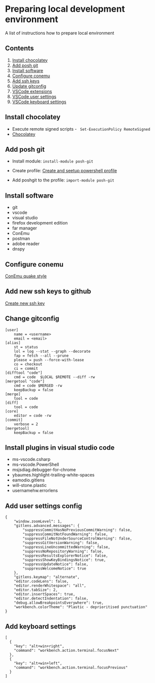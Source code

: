 # Preparing local development environment
A list of instructions how to prepare local environment

## Contents

1. [Install chocolatey](#i-choco-install)
1. [Add posh git](#i-poshgit)
1. [Install software](#i-software)
1. [Configure conemu](#i-conemu)
1. [Add ssh keys](#i-ssh)
1. [Update gitconfig](#i-gitconfig)
1. [VSCode extensions](#i-vscode-extensions)
1. [VSCode user settings](#i-vscode-settings)
1. [VSCode keyboard settings](#i-vscode-keyboard)

## <a name="i-choco-install"></a>Install chocolatey

* Execute remote signed scripts -  ``` Set-ExecutionPolicy RemoteSigned```
* [Chocolatey](https://chocolatey.org/ "https://chocolatey.org/")

## <a name="i-poshgit"></a>Add posh git

* Install module:
    ```install-module posh-git```

* Create profile:
    [Create and seetup powershell profile](https://www.howtogeek.com/50236/customizing-your-powershell-profile/ "howtogeek.com")

* Add poshgit to the profile:
    ```import-module posh-git```

## <a name="i-software"></a>Install software

* git
* vscode
* visual studio
* firefox development edition
* far manager
* ConEmu
* postman
* adobe reader
* dnspy

## <a name="i-conemu"></a>Configure conemu

[ConEmu quake style](https://conemu.github.io/en/SettingsQuake.html "Settings: Quake style")

## <a name="i-ssh"></a>Add new ssh keys to github

[Create new ssh key](https://help.github.com/articles/generating-a-new-ssh-key-and-adding-it-to-the-ssh-agent/ "Generating a new SSH key and adding it to the ssh-agent")

## <a name="i-gitconfig"></a>Change gitconfig

```
[user]
    name = <username>
    email = <email>
[alias]
    st = status
    lol = log --stat --graph --decorate
    fap = fetch --all --prune
    please = push --force-with-lease
    co = checkout
    ci = commit
[difftool "code"]
    cmd = code  $LOCAL $REMOTE --diff -rw
[mergetool "code"]
    cmd = code $MERGED -rw
    keepBackup = false
[merge]
    tool = code
[diff]
    tool = code
[core]
    editor = code -rw
[commit]
    verbose = 2
[mergetool]
    keepBackup = false
```

## <a name="i-vscode-extensions"></a>Install plugins in visual studio code

* ms-vscode.csharp
* ms-vscode.PowerShell
* msjsdiag.debugger-for-chrome
* ybaumes.highlight-trailing-white-spaces
* eamodio.gitlens
* will-stone.plastic
* usernamehw.errorlens

## <a name="i-vscode-settings"></a>Add user settings config

```
{
    "window.zoomLevel": 1,
    "gitlens.advanced.messages": {
        "suppressCommitHasNoPreviousCommitWarning": false,
        "suppressCommitNotFoundWarning": false,
        "suppressFileNotUnderSourceControlWarning": false,
        "suppressGitVersionWarning": false,
        "suppressLineUncommittedWarning": false,
        "suppressNoRepositoryWarning": false,
        "suppressResultsExplorerNotice": false,
        "suppressShowKeyBindingsNotice": true,
        "suppressUpdateNotice": false,
        "suppressWelcomeNotice": true
    },
    "gitlens.keymap": "alternate",
    "editor.codeLens": false,
    "editor.renderWhitespace": "all",
    "editor.tabSize": 2,
    "editor.insertSpaces": true,
    "editor.detectIndentation": false,
    "debug.allowBreakpointsEverywhere": true,
    "workbench.colorTheme": "Plastic - deprioritised punctuation"
}

```

## <a name="i-vscode-keyboard"></a>Add keyboard settings
```
[
  {
    "key": "alt+win+right",
    "command": "workbench.action.terminal.focusNext"
  },
  {
    "key": "alt+win+left",
    "command": "workbench.action.terminal.focusPrevious"
  }
]
```